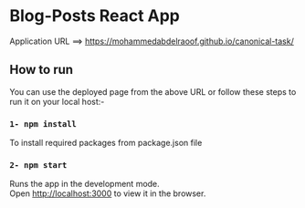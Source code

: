 # Blog-Posts React App

Application URL ==> https://mohammedabdelraoof.github.io/canonical-task/

## How to run

You can use the deployed page from the above URL or follow these steps to run it on your local host:-



### `1- npm install`

To install required packages from package.json file 

### `2- npm start`

Runs the app in the development mode.\
Open [http://localhost:3000](http://localhost:3000) to view it in the browser.


